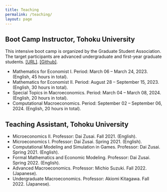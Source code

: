 ```yaml
---
title: Teaching
permalink: /teaching/
layout: page
---
```



## Boot Camp Instructor, Tohoku University

This intensive boot camp is organized by the Graduate Student Association. The target participants are advanced undergraduate and first-year graduate students. [[URL]](https://thanhqtran.github.io/tohoku_bootcamp/). [[Github]](https://github.com/thanhqtran/tohoku_bootcamp).

- Mathematics for Economist I. Period: March 06 – March 24, 2023. (English, 45 hours in total).
- Mathematics for Economist II. Period: August 28 – September 15, 2023. (English, 30 hours in total).
- Special Topics in Macroeconomics. Period: March 04 – March 08, 2024. (English, 20 hours in total).
- Computational Macroeconomics. Period: September 02 – September 06, 2024. (English, 20 hours in total).

## Teaching Assistant, Tohoku University

- Microeconomics II. Professor: Dai Zusai. Fall 2021. (English).
- Microeconomics I. Professor: Dai Zusai. Spring 2021. (English).
- Computational Modeling and Simulation in Games. Professor: Dai Zusai. Spring 2021. (English).
- Formal Mathematics and Economic Modeling. Professor: Dai Zusai. Spring 2022. (English).
- Advanced Macroeconomics. Professor: Michio Suzuki. Fall 2022. (Japanese).
- Undergraduate Macroeconomics. Professor: Akiomi Kitagawa. Fall 2022. (Japanese).
